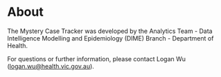 # About

The Mystery Case Tracker was developed by the Analytics Team - Data Intelligence Modelling and Epidemiology (DIME) Branch - Department of Health.

For questions or further information, please contact Logan Wu (logan.wu@health.vic.gov.au).
